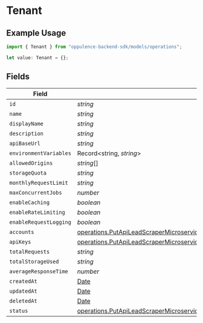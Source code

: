 # Tenant

## Example Usage

```typescript
import { Tenant } from "oppulence-backend-sdk/models/operations";

let value: Tenant = {};
```

## Fields

| Field                                                                                                                                                                                                                              | Type                                                                                                                                                                                                                               | Required                                                                                                                                                                                                                           | Description                                                                                                                                                                                                                        |
| ---------------------------------------------------------------------------------------------------------------------------------------------------------------------------------------------------------------------------------- | ---------------------------------------------------------------------------------------------------------------------------------------------------------------------------------------------------------------------------------- | ---------------------------------------------------------------------------------------------------------------------------------------------------------------------------------------------------------------------------------- | ---------------------------------------------------------------------------------------------------------------------------------------------------------------------------------------------------------------------------------- |
| `id`                                                                                                                                                                                                                               | *string*                                                                                                                                                                                                                           | :heavy_minus_sign:                                                                                                                                                                                                                 | N/A                                                                                                                                                                                                                                |
| `name`                                                                                                                                                                                                                             | *string*                                                                                                                                                                                                                           | :heavy_minus_sign:                                                                                                                                                                                                                 | N/A                                                                                                                                                                                                                                |
| `displayName`                                                                                                                                                                                                                      | *string*                                                                                                                                                                                                                           | :heavy_minus_sign:                                                                                                                                                                                                                 | N/A                                                                                                                                                                                                                                |
| `description`                                                                                                                                                                                                                      | *string*                                                                                                                                                                                                                           | :heavy_minus_sign:                                                                                                                                                                                                                 | N/A                                                                                                                                                                                                                                |
| `apiBaseUrl`                                                                                                                                                                                                                       | *string*                                                                                                                                                                                                                           | :heavy_minus_sign:                                                                                                                                                                                                                 | N/A                                                                                                                                                                                                                                |
| `environmentVariables`                                                                                                                                                                                                             | Record<string, *string*>                                                                                                                                                                                                           | :heavy_minus_sign:                                                                                                                                                                                                                 | N/A                                                                                                                                                                                                                                |
| `allowedOrigins`                                                                                                                                                                                                                   | *string*[]                                                                                                                                                                                                                         | :heavy_minus_sign:                                                                                                                                                                                                                 | N/A                                                                                                                                                                                                                                |
| `storageQuota`                                                                                                                                                                                                                     | *string*                                                                                                                                                                                                                           | :heavy_minus_sign:                                                                                                                                                                                                                 | N/A                                                                                                                                                                                                                                |
| `monthlyRequestLimit`                                                                                                                                                                                                              | *string*                                                                                                                                                                                                                           | :heavy_minus_sign:                                                                                                                                                                                                                 | N/A                                                                                                                                                                                                                                |
| `maxConcurrentJobs`                                                                                                                                                                                                                | *number*                                                                                                                                                                                                                           | :heavy_minus_sign:                                                                                                                                                                                                                 | N/A                                                                                                                                                                                                                                |
| `enableCaching`                                                                                                                                                                                                                    | *boolean*                                                                                                                                                                                                                          | :heavy_minus_sign:                                                                                                                                                                                                                 | N/A                                                                                                                                                                                                                                |
| `enableRateLimiting`                                                                                                                                                                                                               | *boolean*                                                                                                                                                                                                                          | :heavy_minus_sign:                                                                                                                                                                                                                 | N/A                                                                                                                                                                                                                                |
| `enableRequestLogging`                                                                                                                                                                                                             | *boolean*                                                                                                                                                                                                                          | :heavy_minus_sign:                                                                                                                                                                                                                 | N/A                                                                                                                                                                                                                                |
| `accounts`                                                                                                                                                                                                                         | [operations.PutApiLeadScraperMicroserviceApiV1OrganizationsTenantsAccounts](../../models/operations/putapileadscrapermicroserviceapiv1organizationstenantsaccounts.md)[]                                                           | :heavy_minus_sign:                                                                                                                                                                                                                 | N/A                                                                                                                                                                                                                                |
| `apiKeys`                                                                                                                                                                                                                          | [operations.PutApiLeadScraperMicroserviceApiV1OrganizationsTenantsTenantsApiKeys](../../models/operations/putapileadscrapermicroserviceapiv1organizationstenantstenantsapikeys.md)[]                                               | :heavy_minus_sign:                                                                                                                                                                                                                 | N/A                                                                                                                                                                                                                                |
| `totalRequests`                                                                                                                                                                                                                    | *string*                                                                                                                                                                                                                           | :heavy_minus_sign:                                                                                                                                                                                                                 | N/A                                                                                                                                                                                                                                |
| `totalStorageUsed`                                                                                                                                                                                                                 | *string*                                                                                                                                                                                                                           | :heavy_minus_sign:                                                                                                                                                                                                                 | N/A                                                                                                                                                                                                                                |
| `averageResponseTime`                                                                                                                                                                                                              | *number*                                                                                                                                                                                                                           | :heavy_minus_sign:                                                                                                                                                                                                                 | N/A                                                                                                                                                                                                                                |
| `createdAt`                                                                                                                                                                                                                        | [Date](https://developer.mozilla.org/en-US/docs/Web/JavaScript/Reference/Global_Objects/Date)                                                                                                                                      | :heavy_minus_sign:                                                                                                                                                                                                                 | N/A                                                                                                                                                                                                                                |
| `updatedAt`                                                                                                                                                                                                                        | [Date](https://developer.mozilla.org/en-US/docs/Web/JavaScript/Reference/Global_Objects/Date)                                                                                                                                      | :heavy_minus_sign:                                                                                                                                                                                                                 | N/A                                                                                                                                                                                                                                |
| `deletedAt`                                                                                                                                                                                                                        | [Date](https://developer.mozilla.org/en-US/docs/Web/JavaScript/Reference/Global_Objects/Date)                                                                                                                                      | :heavy_minus_sign:                                                                                                                                                                                                                 | N/A                                                                                                                                                                                                                                |
| `status`                                                                                                                                                                                                                           | [operations.PutApiLeadScraperMicroserviceApiV1OrganizationsTenantsTenantsRequestRequestBodyTenantStatus1](../../models/operations/putapileadscrapermicroserviceapiv1organizationstenantstenantsrequestrequestbodytenantstatus1.md) | :heavy_minus_sign:                                                                                                                                                                                                                 | N/A                                                                                                                                                                                                                                |